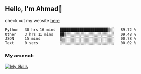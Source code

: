 
## Hello, I'm Ahmad👋

check out my website [here](https://ahmadalwi.com/)

<!--START_SECTION:waka-->

```txt
Python   30 hrs 16 mins  ██████████████████████▒░░   89.72 %
Other    3 hrs 11 mins   ██▒░░░░░░░░░░░░░░░░░░░░░░   09.48 %
JSON     15 mins         ▒░░░░░░░░░░░░░░░░░░░░░░░░   00.78 %
Text     0 secs          ░░░░░░░░░░░░░░░░░░░░░░░░░   00.02 %
```

<!--END_SECTION:waka-->

### My arsenal:

[![My Skills](https://skillicons.dev/icons?i=js,ts,py,go,react,nextjs,svelte,nodejs,django,tailwind,html,css,sass,firebase,mongodb,postgres,mysql,redis,git,github,docker,vscode,figma,godot)](https://skillicons.dev)
